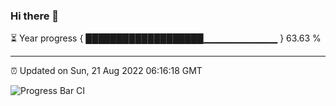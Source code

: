 ### Hi there 👋

⏳ Year progress { ███████████████████▁▁▁▁▁▁▁▁▁▁▁ } 63.63 %

---

⏰ Updated on Sun, 21 Aug 2022 06:16:18 GMT

![Progress Bar CI](https://github.com/liununu/liununu/workflows/Progress%20Bar%20CI/badge.svg)
